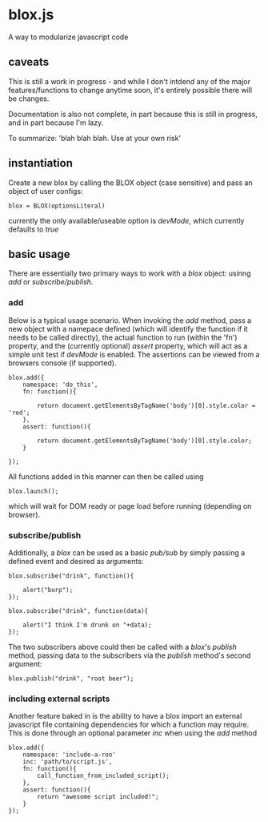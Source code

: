 blox.js
=======

A way to modularize javascript code

caveats
-------

This is still a work in progress - and while I don't intdend any of the major features/functions to change
anytime soon, it's entirely possible there will be changes. 

Documentation is also not complete, in part because this is still in progress, and in part because I'm
lazy.

To summarize: 'blah blah blah. Use at your own risk'

instantiation
-------------

Create a new blox by calling the BLOX object (case sensitive) and pass an object of user configs:

	blox = BLOX(optionsLiteral)

currently the only available/useable option is *devMode*, which currently defaults to *true*


basic usage
-----------

There are essentially two primary ways to work with a *blox* object: usinng *add* or *subscribe/publish*.

### add

Below is a typical usage scenario. When invoking the *add* method, pass a new object with a namepace defined
(which will identify the function if it needs to be called directly), the actual function to run (within the 'fn')
property, and the (currently optional) *assert* property, which will act as a simple unit test if *devMode* is enabled.
The assertions can be viewed from a browsers console (if supported).

	blox.add({
		namespace: 'do_this',
		fn: function(){

			return document.getElementsByTagName('body')[0].style.color = 'red';
		},
		assert: function(){

			return document.getElementsByTagName('body')[0].style.color;
		}

	});

All functions added in this manner can then be called using 

	blox.launch();

which will wait for DOM ready or page load before running (depending on browser).

### subscribe/publish

Additionally, a *blox* can be used as a basic *pub/sub* by simply passing a defined event and desired
as arguments:

	blox.subscribe("drink", function(){

		alert("burp");
	});

	blox.subscribe("drink", function(data){

		alert("I think I'm drunk on "+data);
	});

The two subscribers above could then be called with a *blox*'s *publish* method,
passing data to the subscribers via the *publish* method's second argument:

	blox.publish("drink", "root beer");

### including external scripts

Another feature baked in is the ability to have a blox import an external javascript file containing dependencies
for which a function may require. This is done through an optional parameter *inc* when using the *add* method

	blox.add({
		namespace: 'include-a-roo'
		inc: 'path/to/script.js',
		fn: function(){
			call_function_from_included_script();	
		},
		assert: function(){
			return "awesome script included!";
		}
	});